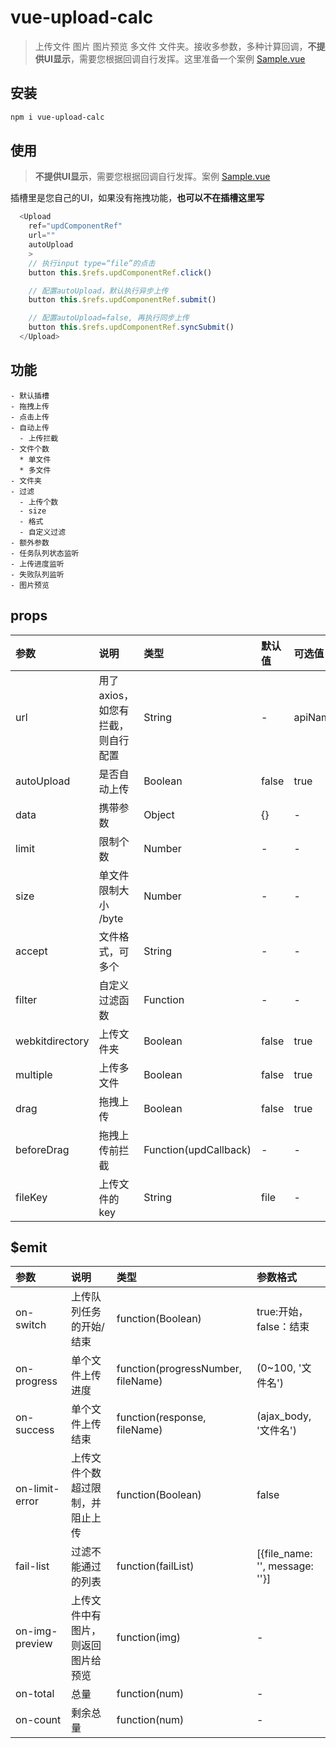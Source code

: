 # vue-upload-calc

> 上传文件 图片 图片预览 多文件 文件夹。接收多参数，多种计算回调，**不提供UI显示**，需要您根据回调自行发挥。这里准备一个案例 [Sample.vue](https://github.com/unzoa/upload/blob/main/Sample.vue)

## 安装

```bash
npm i vue-upload-calc
```

## 使用

> **不提供UI显示**，需要您根据回调自行发挥。案例 [Sample.vue](https://github.com/unzoa/upload/blob/main/Sample.vue)

插槽里是您自己的UI，如果没有拖拽功能，**也可以不在插槽这里写**

```js
  <Upload
    ref="updComponentRef"
    url=""
    autoUpload
    >
    // 执行input type=“file”的点击
    button this.$refs.updComponentRef.click()

    // 配置autoUpload，默认执行异步上传
    button this.$refs.updComponentRef.submit()

    // 配置autoUpload=false, 再执行同步上传
    button this.$refs.updComponentRef.syncSubmit()
  </Upload>
```

## 功能

```
- 默认插槽
- 拖拽上传
- 点击上传
- 自动上传
  - 上传拦截
- 文件个数
  * 单文件
  * 多文件
- 文件夹
- 过滤
  - 上传个数
  - size
  - 格式
  - 自定义过滤
- 额外参数
- 任务队列状态监听
- 上传进度监听
- 失败队列监听
- 图片预览
```

## props

参数|说明|类型|默认值|可选值
:---|:---|:---|:---|:---
url| 用了axios，如您有拦截，则自行配置 | String | - | apiName/fullpath
autoUpload| 是否自动上传 | Boolean | false | true
data| 携带参数 | Object | {} | -
limit| 限制个数 | Number | - | -
size| 单文件限制大小 /byte | Number | - | -
accept| 文件格式，可多个 | String | - | -
filter| 自定义过滤函数 | Function | - | -
webkitdirectory| 上传文件夹 | Boolean | false | true
multiple| 上传多文件 | Boolean | false | true
drag| 拖拽上传 | Boolean | false | true
beforeDrag| 拖拽上传前拦截 | Function(updCallback) | - | -
fileKey| 上传文件的key | String | file | -



## $emit

参数|说明|类型|参数格式
:---|:---|:---|:---
on-switch|上传队列任务的开始/结束|function(Boolean)| true:开始，false：结束
on-progress|单个文件上传进度|function(progressNumber, fileName)|(0~100, '文件名')
on-success|单个文件上传结束|function(response, fileName)|(ajax_body, '文件名')
on-limit-error|上传文件个数超过限制，并阻止上传|function(Boolean)| false
fail-list|过滤不能通过的列表|function(failList)|[{file_name: '', message: ''}]
on-img-preview| 上传文件中有图片，则返回图片给预览 |function(img)|-
on-total| 总量 | function(num) | -
on-count| 剩余总量 | function(num) | -
